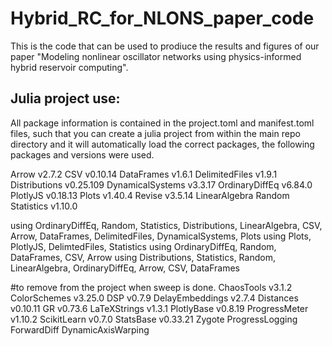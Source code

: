 # Hybrid_RC_for_NLONS_paper_code
This is the code that can be used to prodiuce the results and figures of our paper "Modeling nonlinear oscillator networks using physics-informed hybrid reservoir computing".

## Julia project use:
All package information is contained in the project.toml and manifest.toml files, such that you can create a julia project from within the main repo directory and it will automatically load the correct packages, the following packages and versions were used.

Arrow v2.7.2
CSV v0.10.14
DataFrames v1.6.1
DelimitedFiles v1.9.1
Distributions v0.25.109
DynamicalSystems v3.3.17
OrdinaryDiffEq v6.84.0
PlotlyJS v0.18.13
Plots v1.40.4
Revise v3.5.14
LinearAlgebra
Random
Statistics v1.10.0


using OrdinaryDiffEq, Random, Statistics, Distributions, LinearAlgebra, CSV, Arrow, DataFrames, DelimitedFiles, DynamicalSystems, Plots
using Plots, PlotlyJS, DelimtedFiles, Statistics
using OrdinaryDiffEq, Random, DataFrames, CSV, Arrow
using Distributions, Statistics,  Random, LinearAlgebra, OrdinaryDiffEq, Arrow, CSV, DataFrames

#to remove from the project when sweep is done.
ChaosTools v3.1.2
ColorSchemes v3.25.0
DSP v0.7.9
DelayEmbeddings v2.7.4
Distances v0.10.11
GR v0.73.6
LaTeXStrings v1.3.1
PlotlyBase v0.8.19
ProgressMeter v1.10.2
ScikitLearn v0.7.0
StatsBase v0.33.21
Zygote
ProgressLogging
ForwardDiff
DynamicAxisWarping
